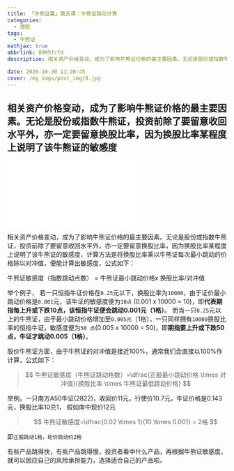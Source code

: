 ```yaml
---
title: 「牛熊证篇」第五课：牛熊证跳动计算
categories:
  - 港股
tags:
  - 牛熊证
mathjax: true
abbrlink: 8995fcfd
description: 相关资产价格变动，成为了影响牛熊证价格的最主要因素。无论是股份或指数牛熊证，投资前除了要留意收回水平外，亦一定要留意换股比率，因为换股比率某程度上说明了该牛熊证的敏感度

date: 2020-10-30 11:20:45
cover: /my_imgs/post_img/8.jpg
---
```



## 相关资产价格变动，成为了影响牛熊证价格的最主要因素。无论是股份或指数牛熊证，投资前除了要留意收回水平外，亦一定要留意换股比率，因为换股比率某程度上说明了该牛熊证的敏感度

<!-- more -->



<div class="bilibili">
  <iframe src="//player.bilibili.com/player.html?aid=842814153&bvid=BV1a54y1z7m4&cid=256492719&page=1" scrolling="no" border="0" frameborder="no" framespacing="0" allowfullscreen="true"> </iframe>
</div>

相关资产价格变动，成为了影响牛熊证价格的最主要因素。无论是股份或指数牛熊证，投资前除了要留意收回水平外，亦一定要留意换股比率，因为换股比率某程度上说明了该牛熊证的敏感度，计算方法是将换股比率乘以牛熊证每次最小跳动的价格除以对冲值，便能计算出敏感度，公式如下：

牛熊证敏感度（指数跳动点数） = 牛熊证最小跳动价格x 换股比率/对冲值

举个例子，
若一只恒指牛证价格在`0.25`元以下，换股比率为`10000`，由于证价最小跳动价格是`0.001`元，该牛证的敏感度便为`10点` (0.001 x 10000 = 10)，即**代表期指每上升或下跌10点，该恒指牛证便会跳动0.001元（1格）**。
而当一只`0.25`元以上的牛熊证，由于最小跳动价格增加至`0.005元`（1格），一只同样拥有`10000`换股比率的恒指牛证，敏感度便为`50 点`(0.005 x 10000 = 50)，即**期指要上升或下跌50点，牛证才跳动0.005（1格）**。

股价牛熊证方面，由于牛熊证的对冲值是接近100%，通常我们会直接以100%作计算，公式如下：
> $$
牛熊证敏感度（牛熊证跳动格数）=\dfrac{正股最小跳动价格 \times 对冲值}{换股比率 \times 牛熊证最低跳动价格}
$$


举例，一只南方A50牛证(2822)，收回价11元，行使价10.7元，牛证价格是0.143元，换股比率10兑1， 假如南中现价12元
> $$
牛熊证敏感度=\dfrac{0.02 \times 1}{10 \times 0.001} = 2格
$$


即`正股跳动1格，轮价跳动约2格`

有些产品跳得快，有些产品跳得慢，投资者看中什么产品，再根据牛熊证敏感度，就可以因应自己的风险承担能力，选择适合自己的产品啦。